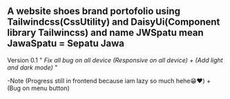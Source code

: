 A website shoes brand portofolio using Tailwindcss(CssUtility) and DaisyUi(Component library Tailwincss) and name JWSpatu mean JawaSpatu = Sepatu Jawa
-
Version 0.1 " *Fix all bug on all device (Responsive on all device) + (Add light and dark mode)* "


-Note (Progress still in frontend because iam lazy so much hehe😁❤️) + (Bug on menu button)
